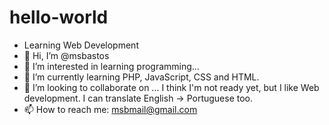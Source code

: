 # hello-world
- Learning Web Development
- 👋 Hi, I’m @msbastos
- 👀 I’m interested in learning programming...
- 🌱 I’m currently learning PHP, JavaScript, CSS and HTML.
- 💞️ I’m looking to collaborate on ... I think I'm not ready yet, but I like Web development. I can translate English -> Portuguese too.
- 📫 How to reach me: msbmail@gmail.com
